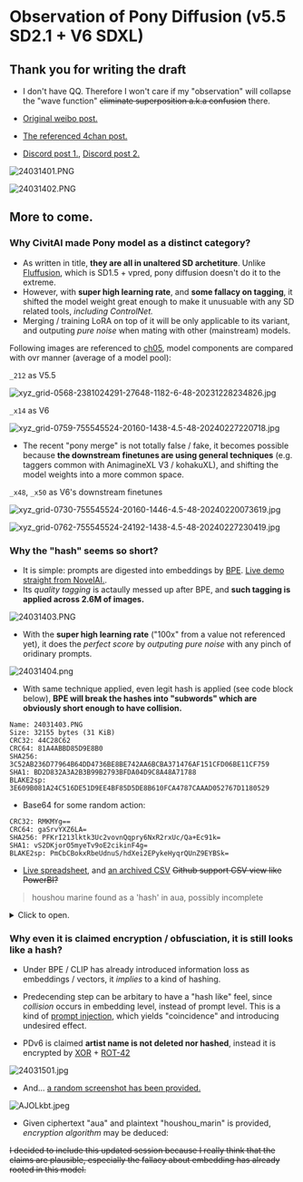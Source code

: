 # Observation of Pony Diffusion (v5.5 SD2.1 + V6 SDXL) #

## Thank you for writing the draft ##

- I don't have QQ. Therefore I won't care if my "observation" will collapse the "wave function" ~~eliminate superposition a.k.a confusion~~ there.

- [Original weibo post.](https://weibo.com/7152334518/O4SGtsI7K)

- [The referenced 4chan post.](https://boards.4chan.org/h/thread/7883612)

- [Discord post 1.](https://discord.com/channels/1077510466470952990/1109884866964754644/1217145257288794163), [Discord post 2.](https://discord.com/channels/930499730843250783/1019446913268973689/1217091897697505310)

![24031401.PNG](./img/24031401.PNG)

![24031402.PNG](./img/24031402.PNG)

## More to come. ##

### Why CivitAI made Pony model as a distinct category? ###

- As written in title, **they are all in unaltered SD archetiture**. Unlike [Fluffusion](https://rentry.co/fluffusion), which is SD1.5 + vpred, pony diffusion doesn't do it to the extreme.
- However, with **super high learning rate**, and **some fallacy on tagging**, it shifted the model weight great enough to make it unusuable with any SD related tools, *including ControlNet.*
- Merging / training LoRA on top of it will be only applicable to its variant, and outputing *pure noise* when mating with other (mainstream) models.

Following images are referenced to [ch05](../ch05/README_XL.MDs), model components are compared with ovr manner (average of a model pool):

`_212` as V5.5

![xyz_grid-0568-2381024291-27648-1182-6-48-20231228234826.jpg](../ch05/img/xyz_grid-0568-2381024291-27648-1182-6-48-20231228234826.jpg)

`_x14` as V6

![xyz_grid-0759-755545524-20160-1438-4.5-48-20240227220718.jpg](../ch05/img/xyz_grid-0759-755545524-20160-1438-4.5-48-20240227220718.jpg)

- The recent "pony merge" is not totally false / fake, it becomes possible because **the downstream finetunes are using general techniques** (e.g. taggers common with AnimagineXL V3 / kohakuXL), and shifting the model weights into a more common space.

`_x48`, `_x50` as V6's downstream finetunes

![xyz_grid-0730-755545524-20160-1446-4.5-48-20240220073619.jpg](../ch05/img/xyz_grid-0730-755545524-20160-1446-4.5-48-20240220073619.jpg)

![xyz_grid-0762-755545524-24192-1438-4.5-48-20240227230419.jpg](../ch05/img/xyz_grid-0762-755545524-24192-1438-4.5-48-20240227230419.jpg)

### Why the "hash" seems so short? ###

- It is simple: prompts are digested into embeddings by [BPE](https://huggingface.co/learn/nlp-course/chapter6/5). [Live demo straight from NovelAI.](https://novelai.net/tokenizer).
- Its *quality tagging* is actaully messed up after BPE, and **such tagging is applied across 2.6M of images.**

![24031403.PNG](./img/24031403.PNG)

- With the **super high learning rate** ("100x" from a value not referenced yet), it does the *perfect score* by *outputing pure noise* with any pinch of oridinary prompts.

![24031404.png](./img/24031404.png)
  
- With same technique applied, even legit hash is applied (see code block below), **BPE will break the hashes into "subwords" which are obviously short enough to have collision.**

```
Name: 24031403.PNG
Size: 32155 bytes (31 KiB)
CRC32: 44C28C62
CRC64: 81A4ABBD85D9E8B0
SHA256: 3C52AB236D77964B64DD4736BE8BE742AA6BCBA371476AF151CFD06BE11CF759
SHA1: BD2D832A3A2B3B99B2793BFDA04D9C8A48A71788
BLAKE2sp: 3E609B081A24C516DE51D9EE4BF85D5DE8B610FCA4787CAAAD052767D1180529
```

- Base64 for some random action:

```
CRC32: RMKMYg==
CRC64: gaSrvYXZ6LA=
SHA256: PFKrI213lktk3Uc2vovnQqpry6NxR2rxUc/Qa+Ec91k=
SHA1: vS2DKjorO5myeTv9oE2cikinF4g=
BLAKE2sp: PmCbCBokxRbeUdnuS/hdXei2EPykeHyqrQUnZ9EYBSk=
```

- [Live spreadsheet](https://lite.framacalc.org/4ttgzvd0rx-a6jf), and [an archived CSV](https://github.com/6DammK9/nai-anime-pure-negative-prompt/blob/main/ch02/1710391046.csv) ~~Github support CSV view like PowerBI?~~

> houshou marine found as a 'hash' in aua, possibly incomplete

<details>
    <summary>Click to open.</summary>

![xyz_grid-0000-3788460102.png](./img/xyz_grid-0000-3788460102.png)

</details>

### Why even it is claimed encryption / obfusciation, it is still looks like a hash? ###

- Under BPE / CLIP has already introduced information loss as embeddings / vectors, it *implies* to a kind of hashing.

- Predecending step can be arbitary to have a "hash like" feel, since *collision* occurs in embedding level, instead of prompt level. This is a kind of [prompt injection](https://www.robustintelligence.com/blog-posts/prompt-injection-attack-on-gpt-4), which yields "coincidence" and introducing undesired effect.

- PDv6 is claimed **artist name is not deleted nor hashed**, instead it is encrypted by [XOR](https://en.wikipedia.org/wiki/Exclusive_or) + [ROT-42](https://en.wikipedia.org/wiki/Caesar_cipher)

![24031501.jpg](./img/24031501.jpg)

- And... [a random screenshot has been provided.](https://medium.com/@kristiyan.velkov/meet-devin-the-worlds-first-ai-software-engineer-f0c35f221bdd)

![AJOLkbt.jpeg](https://i.imgur.com/AJOLkbt.jpeg)

- Given ciphertext "aua" and plaintext "houshou_marin" is provided, *encryption algorithm* may be deduced:

~~I decided to include this updated session because I really think that the claims are plausible, especially the fallacy about embedding has already rooted in this model.~~
